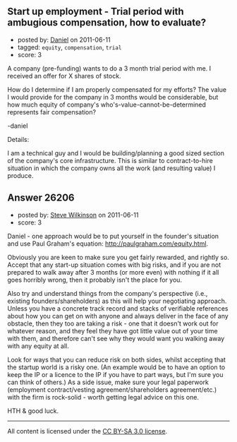 ## Start up employment - Trial period with ambugious compensation, how to evaluate?

- posted by: [Daniel](https://stackexchange.com/users/-1/8658-daniel) on 2011-06-11
- tagged: `equity`, `compensation`, `trial`
- score: 3

A company (pre-funding) wants to do a 3 month trial period with me.  I received an offer for X shares of stock.

How do I determine if I am properly compensated for my efforts?  The value I would provide for the company in 3 months would be considerable, but how much equity of company's who's-value-cannot-be-determined represents fair compensation?


-daniel


Details:

I am a technical guy and I would be building/planning a good sized section of the company's core infrastructure.  This is similar to contract-to-hire situation in which the company owns all the work (and resulting value) I produce.



## Answer 26206

- posted by: [Steve Wilkinson](https://stackexchange.com/users/-1/2177-steve-wilkinson) on 2011-06-11
- score: 3

Daniel - one approach would be to put yourself in the founder's situation and use Paul Graham's equation: http://paulgraham.com/equity.html.

Obviously you are keen to make sure you get fairly rewarded, and rightly so.  Accept that any start-up situation comes with big risks, and if you are not prepared to walk away after 3 months (or more even) with nothing if it all goes horribly wrong, then it probably isn't the place for you.

Also try and understand things from the company's perspective (i.e., existing founders/shareholders) as this will help your negotiating approach.  Unless you have a concrete track record and stacks of verifiable references about how you can get on with anyone and always deliver in the face of any obstacle, then they too are taking a risk - one that it doesn't work out for whatever reason, and they feel they have got little value out of your time with them, and therefore can't see why they would want you walking away with any equity at all.  

Look for ways that you can reduce risk on both sides, whilst accepting that the startup world is a risky one.  (An example would be to have an option to keep the IP or a licence to the IP if you have to part ways, but I'm sure you can think of others.)  As a side issue, make sure your legal paperwork (employment contract/vesting agreement/shareholders agreement/etc.) with the firm is rock-solid - worth getting legal advice on this one.

HTH & good luck.



---

All content is licensed under the [CC BY-SA 3.0 license](https://creativecommons.org/licenses/by-sa/3.0/).
